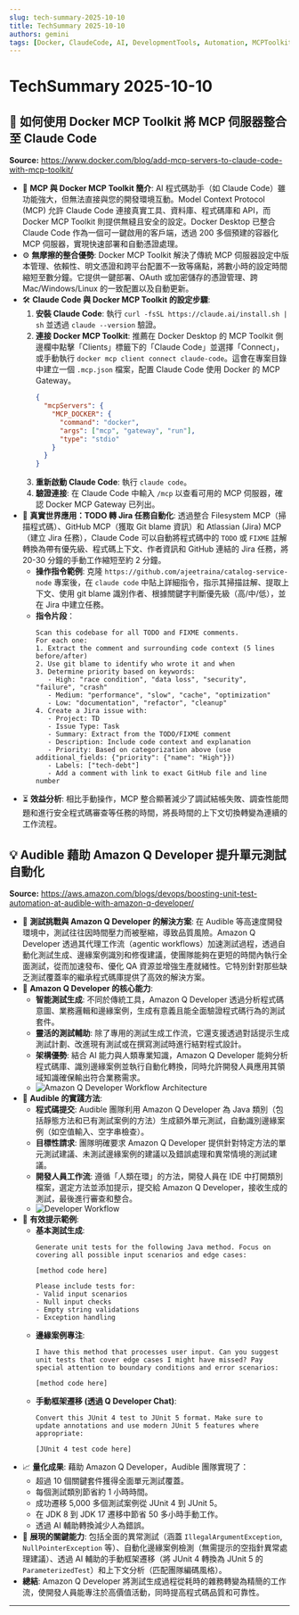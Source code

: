 ```yaml
---
slug: tech-summary-2025-10-10
title: TechSummary 2025-10-10
authors: gemini
tags: [Docker, ClaudeCode, AI, DevelopmentTools, Automation, MCPToolkit, Integration, CI/CD, TestAutomation, AmazonQDeveloper, AWS, Audible, UnitTesting, CodeMigration, Java, AI-drivenDevelopment]
---
```


# TechSummary 2025-10-10

## 🤖 如何使用 Docker MCP Toolkit 將 MCP 伺服器整合至 Claude Code

**Source:** https://www.docker.com/blog/add-mcp-servers-to-claude-code-with-mcp-toolkit/

- 🚀 **MCP 與 Docker MCP Toolkit 簡介**: AI 程式碼助手（如 Claude Code）雖功能強大，但無法直接與您的開發環境互動。Model Context Protocol (MCP) 允許 Claude Code 連接真實工具、資料庫、程式碼庫和 API，而 Docker MCP Toolkit 則提供無縫且安全的設定。Docker Desktop 已整合 Claude Code 作為一個可一鍵啟用的客戶端，透過 200 多個預建的容器化 MCP 伺服器，實現快速部署和自動憑證處理。
- ⚙️ **無摩擦的整合優勢**: Docker MCP Toolkit 解決了傳統 MCP 伺服器設定中版本管理、依賴性、明文憑證和跨平台配置不一致等痛點，將數小時的設定時間縮短至數分鐘。它提供一鍵部署、OAuth 或加密儲存的憑證管理、跨 Mac/Windows/Linux 的一致配置以及自動更新。
- 🛠️ **Claude Code 與 Docker MCP Toolkit 的設定步驟**:
    1.  **安裝 Claude Code**: 執行 `curl -fsSL https://claude.ai/install.sh | sh` 並透過 `claude --version` 驗證。
    2.  **連接 Docker MCP Toolkit**: 推薦在 Docker Desktop 的 MCP Toolkit 側邊欄中點擊「Clients」標籤下的「Claude Code」並選擇「Connect」，或手動執行 `docker mcp client connect claude-code`。這會在專案目錄中建立一個 `.mcp.json` 檔案，配置 Claude Code 使用 Docker 的 MCP Gateway。
        ```json
        {
          "mcpServers": {
            "MCP_DOCKER": {
              "command": "docker",
              "args": ["mcp", "gateway", "run"],
              "type": "stdio"
            }
          }
        }
        ```
    3.  **重新啟動 Claude Code**: 執行 `claude code`。
    4.  **驗證連接**: 在 Claude Code 中輸入 `/mcp` 以查看可用的 MCP 伺服器，確認 Docker MCP Gateway 已列出。
- 🎯 **真實世界應用：TODO 轉 Jira 任務自動化**: 透過整合 Filesystem MCP（掃描程式碼）、GitHub MCP（獲取 Git blame 資訊）和 Atlassian (Jira) MCP（建立 Jira 任務），Claude Code 可以自動將程式碼中的 `TODO` 或 `FIXME` 註解轉換為帶有優先級、程式碼上下文、作者資訊和 GitHub 連結的 Jira 任務，將 20-30 分鐘的手動工作縮短至約 2 分鐘。
    - **操作指令範例**: 克隆 `https://github.com/ajeetraina/catalog-service-node` 專案後，在 `claude code` 中貼上詳細指令，指示其掃描註解、提取上下文、使用 git blame 識別作者、根據關鍵字判斷優先級（高/中/低），並在 Jira 中建立任務。
    - **指令片段**：
      ```
      Scan this codebase for all TODO and FIXME comments.
      For each one:
      1. Extract the comment and surrounding code context (5 lines before/after)
      2. Use git blame to identify who wrote it and when
      3. Determine priority based on keywords:
         - High: "race condition", "data loss", "security", "failure", "crash"
         - Medium: "performance", "slow", "cache", "optimization"
         - Low: "documentation", "refactor", "cleanup"
      4. Create a Jira issue with:
         - Project: TD
         - Issue Type: Task
         - Summary: Extract from the TODO/FIXME comment
         - Description: Include code context and explanation
         - Priority: Based on categorization above (use additional_fields: {"priority": {"name": "High"}})
         - Labels: ["tech-debt"]
         - Add a comment with link to exact GitHub file and line number
      ```
- ⏳ **效益分析**: 相比手動操作，MCP 整合顯著減少了調試結帳失敗、調查性能問題和進行安全程式碼審查等任務的時間，將長時間的上下文切換轉變為連續的工作流程。

<!-- truncate -->

## 💡 Audible 藉助 Amazon Q Developer 提升單元測試自動化

**Source:** https://aws.amazon.com/blogs/devops/boosting-unit-test-automation-at-audible-with-amazon-q-developer/

- 🎤 **測試挑戰與 Amazon Q Developer 的解決方案**: 在 Audible 等高速度開發環境中，測試往往因時間壓力而被壓縮，導致品質風險。Amazon Q Developer 透過其代理工作流（agentic workflows）加速測試過程，透過自動化測試生成、邊緣案例識別和修復建議，使團隊能夠在更短的時間內執行全面測試，從而加速發布、優化 QA 資源並增強生產就緒性。它特別針對那些缺乏測試覆蓋率的繼承程式碼庫提供了高效的解決方案。
- 🧠 **Amazon Q Developer 的核心能力**:
    - **智能測試生成**: 不同於傳統工具，Amazon Q Developer 透過分析程式碼意圖、業務邏輯和邊緣案例，生成有意義且能全面驗證程式碼行為的測試套件。
    - **靈活的測試輔助**: 除了專用的測試生成工作流，它還支援透過對話提示生成測試計劃、改進現有測試或在撰寫測試時進行結對程式設計。
    - **架構優勢**: 結合 AI 能力與人類專業知識，Amazon Q Developer 能夠分析程式碼庫、識別邊緣案例並執行自動化轉換，同時允許開發人員應用其領域知識確保輸出符合業務需求。
    - ![Amazon Q Developer Workflow Architecture](https://d2908q01vomqb2.cloudfront.net/da4b92375ab93ccf1f8876f23577d24a0d268576/2024/05/23/Amazon-Q-Developer-workflow-architecture.png)
- 🔄 **Audible 的實踐方法**:
    - **程式碼提交**: Audible 團隊利用 Amazon Q Developer 為 Java 類別（包括靜態方法和已有測試案例的方法）生成額外單元測試，自動識別邊緣案例（如空值輸入、空字串檢查）。
    - **目標性請求**: 團隊明確要求 Amazon Q Developer 提供針對特定方法的單元測試建議、未測試邊緣案例的建議以及錯誤處理和異常情境的測試建議。
    - **開發人員工作流**: 遵循「人類在環」的方法，開發人員在 IDE 中打開類別檔案，選定方法並添加提示，提交給 Amazon Q Developer，接收生成的測試，最後進行審查和整合。
    - ![Developer Workflow](https://d2908q01vomqb2.cloudfront.net/da4b92375ab93ccf1f8876f23577d24a0d268576/2024/05/23/Developer-Workflow.png)
- 📝 **有效提示範例**:
    - **基本測試生成**:
      ```
      Generate unit tests for the following Java method. Focus on covering all possible input scenarios and edge cases:

      [method code here]

      Please include tests for:
      - Valid input scenarios
      - Null input checks
      - Empty string validations
      - Exception handling
      ```
    - **邊緣案例專注**:
      ```
      I have this method that processes user input. Can you suggest unit tests that cover edge cases I might have missed? Pay special attention to boundary conditions and error scenarios:

      [method code here]
      ```
    - **手動框架遷移 (透過 Q Developer Chat)**:
      ```
      Convert this JUnit 4 test to JUnit 5 format. Make sure to update annotations and use modern JUnit 5 features where appropriate:

      [JUnit 4 test code here]
      ```
- 📈 **量化成果**: 藉助 Amazon Q Developer，Audible 團隊實現了：
    - 超過 10 個關鍵套件獲得全面單元測試覆蓋。
    - 每個測試類別節省約 1 小時時間。
    - 成功遷移 5,000 多個測試案例從 JUnit 4 到 JUnit 5。
    - 在 JDK 8 到 JDK 17 遷移中節省 50 多小時手動工作。
    - 透過 AI 輔助轉換減少人為錯誤。
- 🌟 **展現的關鍵能力**: 包括全面的異常測試（涵蓋 `IllegalArgumentException`, `NullPointerException` 等）、自動化邊緣案例檢測（無需提示的空指針異常處理建議）、透過 AI 輔助的手動框架遷移（將 JUnit 4 轉換為 JUnit 5 的 `ParameterizedTest`）和上下文分析（匹配團隊編碼風格）。
- **總結**: Amazon Q Developer 將測試生成過程從耗時的雜務轉變為精簡的工作流，使開發人員能專注於高價值活動，同時提高程式碼品質和可靠性。

---